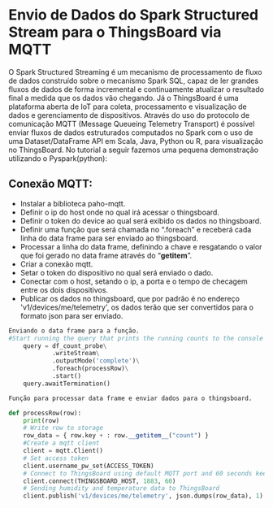 # Envio de Dados do Spark Structured Stream para o ThingsBoard via MQTT


O Spark Structured Streaming é um mecanismo de processamento de fluxo de dados construído sobre o mecanismo Spark SQL, capaz de ler grandes fluxos de dados de forma incremental e continuamente atualizar o resultado final a medida que os dados vão chegando. Já o ThingsBoard é uma plataforma aberta de IoT para coleta, processamento e visualização de dados e gerenciamento de dispositivos. Através do uso do protocolo de comunicação MQTT (Message Queueing Telemetry Transport) é possível enviar fluxos de dados estruturados computados no Spark com o uso de uma Dataset/DataFrame API em Scala, Java, Python ou R, para visualização no ThingsBoard. No tutorial a seguir fazemos uma pequena demonstração utilizando o Pyspark(python):

## 	Conexão MQTT:
	
* Instalar a biblioteca paho-mqtt.
* Definir o ip do host onde no qual irá acessar o thingsboard.
* Definir o token do device ao qual será exibido os dados no thingsboard.
* Definir uma função que será chamada no “.foreach” e receberá cada linha do data frame para ser enviado ao thingsboard.
* Processar a linha do data frame, definindo a chave e resgatando o valor que foi gerado no data frame através do “__getitem__”.
* Criar a conexão mqtt.
* Setar o token do dispositivo no qual será enviado o dado.
* Conectar com o host, setando o ip, a porta e o tempo de checagem entre os dois dispositivos.
* Publicar os dados no thingsboard, que por padrão é no endereço 'v1/devices/me/telemetry', os dados terão que ser convertidos para o formato json para ser enviado.







```python
Enviando o data frame para a função.
#Start running the query that prints the running counts to the console
    query = df_count_probe\
        	.writeStream\
        	.outputMode('complete')\
        	.foreach(processRow)\
        	.start()
    query.awaitTermination()

Função para processar data frame e enviar dados para o thingsboard.

def processRow(row):
    print(row)
    # Write row to storage
    row_data = { row.key + : row.__getitem__("count") }
    #Create a mqtt client
    client = mqtt.Client()
    # Set access token
    client.username_pw_set(ACCESS_TOKEN)
    # Connect to ThingsBoard using default MQTT port and 60 seconds keepalive interval
    client.connect(THINGSBOARD_HOST, 1883, 60)
    # Sending humidity and temperature data to ThingsBoard
    client.publish('v1/devices/me/telemetry', json.dumps(row_data), 1)
```

